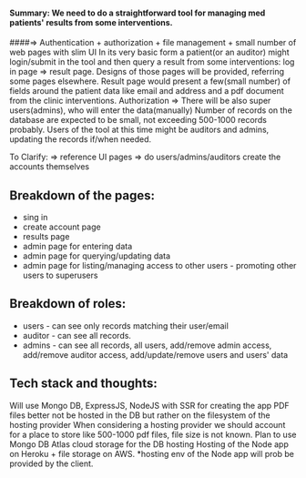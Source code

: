 
#### Summary: We need to do a straightforward tool for managing med patients' results from some interventions. 
####=> Authentication + authorization + file management + small number of web pages with slim UI
In its very basic form a patient(or an auditor) might login/submit in the tool and then query a result from some interventions:
log in page => result page. 
Designs of those pages will be provided, referring some pages elsewhere. 
Result page would present a few(small number) of fields around the patient data like email and address and a pdf document from the clinic interventions.
Authorization => There will be also super users(admins), who will enter the data(manually)
Number of records on the database are expected to be small, not exceeding 500-1000 records probably.
Users of the tool at this time might be auditors and admins, updating the records if/when needed.

To Clarify: 
=> reference UI pages
=> do users/admins/auditors create the accounts themselves



## Breakdown of the pages:
- sing in
- create account page
- results page
- admin page for entering data
- admin page for querying/updating data
- admin page for listing/managing access to other users - promoting other users to superusers

## Breakdown of roles:
- users - can see only records matching their user/email
- auditor - can see all records.
- admins - can see all records, all users, add/remove admin access, add/remove auditor access, add/update/remove users and users' data

## Tech stack and thoughts:
Will use Mongo DB, ExpressJS, NodeJS with SSR for creating the app
PDF files better not be hosted in the DB but rather on the filesystem of the hosting provider
When considering a hosting provider we should account for a place to store like 500-1000 pdf files, file size is not known.
Plan to use Mongo DB Atlas cloud storage for the DB hosting
Hosting of the Node app on Heroku + file storage on AWS. *hosting env of the Node app will prob be provided by the client.

